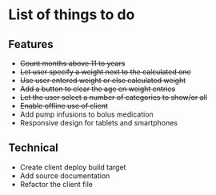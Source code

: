 # List of things to do

## Features
* ~~Count months above 11 to years~~
* ~~Let user specify a weight next to the calculated one~~
* ~~Use user entered weight or else calculated weight~~
* ~~Add a button to clear the age en weight entries~~
* ~~Let the user select a number of categories to show/or all~~
* ~~Enable offline use of client~~
* Add pump infusions to bolus medication
* Responsive design for tablets and smartphones

## Technical
* Create client deploy build target
* Add source documentation
* Refactor the client file

